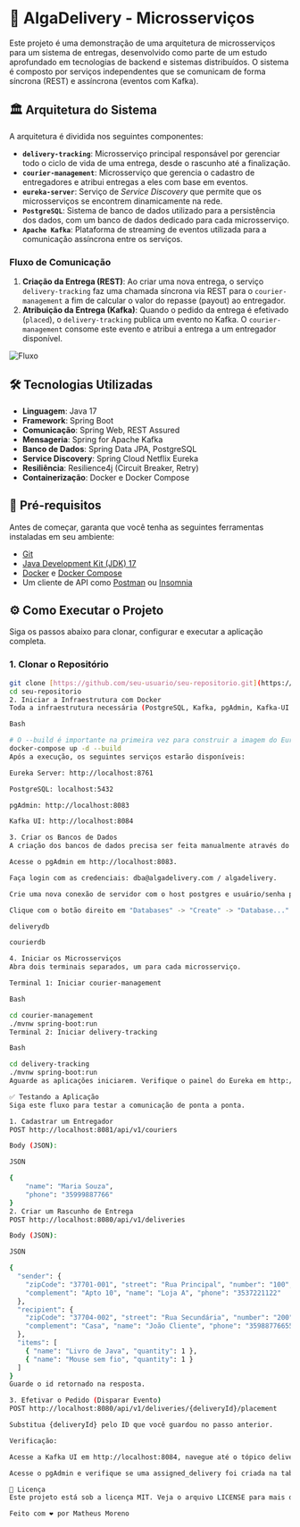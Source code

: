 # 🚀 AlgaDelivery - Microsserviços

Este projeto é uma demonstração de uma arquitetura de microsserviços para um sistema de entregas, desenvolvido como parte de um estudo aprofundado em tecnologias de backend e sistemas distribuídos. O sistema é composto por serviços independentes que se comunicam de forma síncrona (REST) e assíncrona (eventos com Kafka).

## 🏛️ Arquitetura do Sistema

A arquitetura é dividida nos seguintes componentes:

* **`delivery-tracking`**: Microsserviço principal responsável por gerenciar todo o ciclo de vida de uma entrega, desde o rascunho até a finalização.
* **`courier-management`**: Microsserviço que gerencia o cadastro de entregadores e atribui entregas a eles com base em eventos.
* **`eureka-server`**: Serviço de *Service Discovery* que permite que os microsserviços se encontrem dinamicamente na rede.
* **`PostgreSQL`**: Sistema de banco de dados utilizado para a persistência dos dados, com um banco de dados dedicado para cada microsserviço.
* **`Apache Kafka`**: Plataforma de streaming de eventos utilizada para a comunicação assíncrona entre os serviços.

### Fluxo de Comunicação

1.  **Criação da Entrega (REST)**: Ao criar uma nova entrega, o serviço `delivery-tracking` faz uma chamada síncrona via REST para o `courier-management` a fim de calcular o valor do repasse (payout) ao entregador.
2.  **Atribuição da Entrega (Kafka)**: Quando o pedido da entrega é efetivado (`placed`), o `delivery-tracking` publica um evento no Kafka. O `courier-management` consome este evento e atribui a entrega a um entregador disponível.

![Fluxo](https://i.imgur.com/K1nUaWk.png)

## 🛠️ Tecnologias Utilizadas

* **Linguagem**: Java 17
* **Framework**: Spring Boot
* **Comunicação**: Spring Web, REST Assured
* **Mensageria**: Spring for Apache Kafka
* **Banco de Dados**: Spring Data JPA, PostgreSQL
* **Service Discovery**: Spring Cloud Netflix Eureka
* **Resiliência**: Resilience4j (Circuit Breaker, Retry)
* **Containerização**: Docker e Docker Compose

## 🔧 Pré-requisitos

Antes de começar, garanta que você tenha as seguintes ferramentas instaladas em seu ambiente:

* [Git](https://git-scm.com/)
* [Java Development Kit (JDK) 17](https://www.oracle.com/java/technologies/javase/jdk17-archive-downloads.html)
* [Docker](https://www.docker.com/get-started/) e [Docker Compose](https://docs.docker.com/compose/install/)
* Um cliente de API como [Postman](https://www.postman.com/) ou [Insomnia](https://insomnia.rest/)

## ⚙️ Como Executar o Projeto

Siga os passos abaixo para clonar, configurar e executar a aplicação completa.

### 1. Clonar o Repositório

```bash
git clone [https://github.com/seu-usuario/seu-repositorio.git](https://github.com/seu-usuario/seu-repositorio.git)
cd seu-repositorio
2. Iniciar a Infraestrutura com Docker
Toda a infraestrutura necessária (PostgreSQL, Kafka, pgAdmin, Kafka-UI e Eureka) é gerenciada pelo Docker Compose. O serviço do Eureka é construído localmente para garantir a estabilidade.

Bash

# O --build é importante na primeira vez para construir a imagem do Eureka
docker-compose up -d --build
Após a execução, os seguintes serviços estarão disponíveis:

Eureka Server: http://localhost:8761

PostgreSQL: localhost:5432

pgAdmin: http://localhost:8083

Kafka UI: http://localhost:8084

3. Criar os Bancos de Dados
A criação dos bancos de dados precisa ser feita manualmente através do pgAdmin.

Acesse o pgAdmin em http://localhost:8083.

Faça login com as credenciais: dba@algadelivery.com / algadelivery.

Crie uma nova conexão de servidor com o host postgres e usuário/senha postgres.

Clique com o botão direito em "Databases" -> "Create" -> "Database..." e crie os dois bancos:

deliverydb

courierdb

4. Iniciar os Microsserviços
Abra dois terminais separados, um para cada microsserviço.

Terminal 1: Iniciar courier-management

Bash

cd courier-management
./mvnw spring-boot:run
Terminal 2: Iniciar delivery-tracking

Bash

cd delivery-tracking
./mvnw spring-boot:run
Aguarde as aplicações iniciarem. Verifique o painel do Eureka em http://localhost:8761 para confirmar que COURIER-MANAGEMENT e DELIVERY-TRACKING estão com o status UP.

✅ Testando a Aplicação
Siga este fluxo para testar a comunicação de ponta a ponta.

1. Cadastrar um Entregador
POST http://localhost:8081/api/v1/couriers

Body (JSON):

JSON

{
    "name": "Maria Souza",
    "phone": "35999887766"
}
2. Criar um Rascunho de Entrega
POST http://localhost:8080/api/v1/deliveries

Body (JSON):

JSON

{
  "sender": {
    "zipCode": "37701-001", "street": "Rua Principal", "number": "100",
    "complement": "Apto 10", "name": "Loja A", "phone": "3537221122"
  },
  "recipient": {
    "zipCode": "37704-002", "street": "Rua Secundária", "number": "200",
    "complement": "Casa", "name": "João Cliente", "phone": "35988776655"
  },
  "items": [
    { "name": "Livro de Java", "quantity": 1 },
    { "name": "Mouse sem fio", "quantity": 1 }
  ]
}
Guarde o id retornado na resposta.

3. Efetivar o Pedido (Disparar Evento)
POST http://localhost:8080/api/v1/deliveries/{deliveryId}/placement

Substitua {deliveryId} pelo ID que você guardou no passo anterior.

Verificação:

Acesse a Kafka UI em http://localhost:8084, navegue até o tópico deliveries.v1.events e observe a nova mensagem DeliveryPlacedEvent.

Acesse o pgAdmin e verifique se uma assigned_delivery foi criada na tabela correspondente do banco courierdb.

📄 Licença
Este projeto está sob a licença MIT. Veja o arquivo LICENSE para mais detalhes.

Feito com ❤️ por Matheus Moreno
